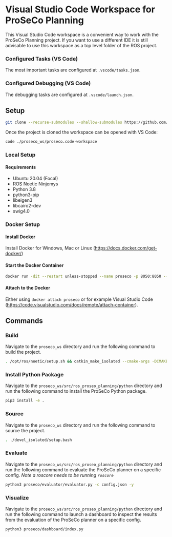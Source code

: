 # Visual Studio Code Workspace for ProSeCo Planning

This Visual Studio Code workspace is a convenient way to work with the ProSeCo Planning project. If you want to use a different IDE it is still advisable to use this workspace as a top level folder of the ROS project.

### Configured Tasks (VS Code)

The most important tasks are configured at `.vscode/tasks.json`.

### Configured Debugging (VS Code)

The debugging tasks are configured at `.vscode/launch.json`.

## Setup

```bash
git clone --recurse-submodules --shallow-submodules https://github.com/ProSeCo-Planning/proseco_workspace.git
```

Once the project is cloned the workspace can be opened with VS Code:

```bash
code ./proseco_ws/proseco.code-workspace
```

### Local Setup

#### Requirements

- Ubuntu 20.04 (Focal)
- ROS Noetic Ninjemys
- Python 3.8
- python3-pip
- libeigen3
- libcairo2-dev
- swig4.0

### Docker Setup

#### Install Docker

Install Docker for Windows, Mac or Linux (https://docs.docker.com/get-docker/)

#### Start the Docker Container

```bash
docker run -dit --restart unless-stopped --name proseco -p 8050:8050 --mount type=bind,source="$(pwd)"/proseco_ws,target=/proseco_ws karlkurzer/proseco:devel
```

#### Attach to the Docker

Either using `docker attach proseco` or for example Visual Studio Code (https://code.visualstudio.com/docs/remote/attach-container).

## Commands

### Build

Navigate to the `proseco_ws` directory and run the following command to build the project.

```bash
. /opt/ros/noetic/setup.sh && catkin_make_isolated --cmake-args -DCMAKE_BUILD_TYPE=RELEASE -DPROSECO_RUN_TEST=ON -DPYTHON_EXECUTABLE:FILEPATH=/usr/bin/python3
```

### Install Python Package

Navigate to the `proseco_ws/src/ros_proseo_planning/python` directory and run the following command to install the ProSeCo Python package.

```bash
pip3 install -e .
```

### Source

Navigate to the `proseco_ws` directory and run the following command to source the project.

```bash
. ./devel_isolated/setup.bash
```

### Evaluate

Navigate to the `proseco_ws/src/ros_proseo_planning/python` directory and run the following command to evaluate the ProSeCo planner on a specific config. _Note a roscore needs to be running `roscore`_

```bash
python3 proseco/evaluator/evaluator.py -c config.json -y
```

### Visualize

Navigate to the `proseco_ws/src/ros_proseo_planning/python` directory and run the following command to launch a dashboard to inspect the results from the evaluation of the ProSeCo planner on a specific config.

```bash
python3 proseco/dashboard/index.py
```
